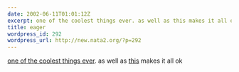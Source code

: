 ```yaml
---
date: 2002-06-11T01:01:12Z
excerpt: one of the coolest things ever. as well as this makes it all ok
title: eager
wordpress_id: 292
wordpress_url: http://new.nata2.org/?p=292
---
```


<a href="http://micro.magnet.fsu.edu/primer/java/scienceopticsu/powersof10/">one of the coolest things ever</a>. as well as <a href="http://msdl.microsoft.com/msdownload/mschat/2.5/x86/en/MSCHAT25.EXE">this</a> makes it all ok
